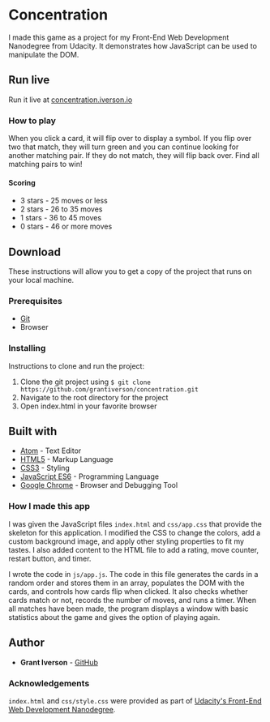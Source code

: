 # Concentration

I made this game as a project for my Front-End Web Development Nanodegree from Udacity. It demonstrates how JavaScript can be used to manipulate the DOM.

## Run live

Run it live at [concentration.iverson.io](http://concentration.iverson.io)

### How to play

When you click a card, it will flip over to display a symbol. If you flip over two that match, they will turn green and you can continue looking for another matching pair. If they do not match, they will flip back over. Find all matching pairs to win!

#### Scoring

* 3 stars - 25 moves or less
* 2 stars - 26 to 35 moves
* 1 stars - 36 to 45 moves
* 0 stars - 46 or more moves

## Download

These instructions will allow you to get a copy of the project that runs on your local machine.

### Prerequisites

* [Git](https://git-scm.com/downloads)
* Browser

### Installing

Instructions to clone and run the project:
1. Clone the git project using `$ git clone https://github.com/grantiverson/concentration.git`
2. Navigate to the root directory for the project
3. Open index.html in your favorite browser

## Built with

* [Atom](https://atom.io) - Text Editor
* [HTML5](https://developer.mozilla.org/en-US/docs/Web/Guide/HTML/HTML5) - Markup Language
* [CSS3](https://developer.mozilla.org/en-US/docs/Web/CSS/CSS3) - Styling
* [JavaScript ES6](https://developer.mozilla.org/en-US/docs/Web/JavaScript) - Programming Language
* [Google Chrome](https://www.google.com/chrome/) - Browser and Debugging Tool

### How I made this app

I was given the JavaScript files `index.html` and `css/app.css` that provide the skeleton for this application. I modified the CSS to change the colors, add a custom background image, and apply other styling properties to fit my tastes. I also added content to the HTML file to add a rating, move counter, restart button, and timer.

I wrote the code in `js/app.js`. The code in this file generates the cards in a random order and stores them in an array, populates the DOM with the cards, and controls how cards flip when clicked. It also checks whether cards match or not, records the number of moves, and runs a timer. When all matches have been made, the program displays a window with basic statistics about the game and gives the option of playing again.

## Author

* **Grant Iverson** - [GitHub](https://github.com/grantiverson)

### Acknowledgements

`index.html` and `css/style.css` were provided as part of [Udacity's Front-End Web Development Nanodegree](https://www.udacity.com/course/front-end-web-developer-nanodegree--nd001?gclid=CjwKCAjwq_vWBRACEiwAEReprL6RuGAkBbe7XRljOzu9GYr_zQ70LKtonUz_Qev-z0rf07jmNrZNMRoCF9sQAvD_BwE).
